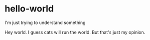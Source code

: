 # hello-world
I'm just trying to understand something 

Hey world. I guess cats will run the world. But that's just my opinion.
